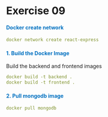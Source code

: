 # Exercise 09

#### <span style="color:rgb(0, 112, 192)">Docker create network</span>
<span style="color:rgb(0, 112, 192)"></span>
```yaml
docker network create react-express
```

#### <span style="color:rgb(0, 112, 192)">1.</span> <span style="color:rgb(0, 112, 192)">Build the Docker Image</span> 

Build the backend and frontend images

```yaml
docker build -t backend .
docker build -t frontend .
```

#### <span style="color:rgb(0, 112, 192)">2.</span> <span style="color:rgb(0, 112, 192)">Pull mongodb image</span> 

```yaml
docker pull mongodb
```